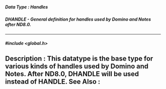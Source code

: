 ##### Data Type : Handles
##### DHANDLE - General definition for handles used by Domino and Notes after ND8.0.
---
##### #include <global.h>
**Description :**
This datatype is the base type for various kinds of handles used by Domino and 
Notes. After ND8.0, DHANDLE will be used instead of HANDLE.
**See Also :**
[](D:/md_files/.md)
---
